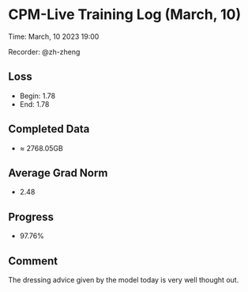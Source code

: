 # CPM-Live Training Log (March, 10)

Time: March, 10 2023 19:00

Recorder: @zh-zheng

## Loss
- Begin: 1.78
- End: 1.78
	
## Completed Data
- $\approx$ 2768.05GB

## Average Grad Norm
- 2.48

## Progress
- 97.76%

## Comment

The dressing advice given by the model today is very well thought out.
